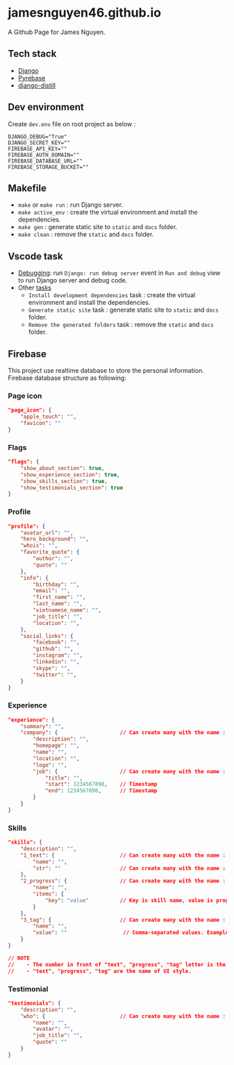 # jamesnguyen46.github.io

A Github Page for James Nguyen.

## Tech stack

- [Django](https://docs.djangoproject.com/)
- [Pyrebase](https://github.com/thisbejim/Pyrebase)
- [django-distill](https://github.com/meeb/django-distill)

## Dev environment

Create `dev.env` file on root project as below :

```
DJANGO_DEBUG="True"
DJANGO_SECRET_KEY=""
FIREBASE_API_KEY=""
FIREBASE_AUTH_DOMAIN=""
FIREBASE_DATABASE_URL=""
FIREBASE_STORAGE_BUCKET=""
```

## Makefile

- `make` or `make run` : run Django server.
- `make active_env` : create the virtual environment and install the dependencies.
- `make gen` : generate static site to `static` and `docs` folder.
- `make clean` : remove the `static` and `docs` folder.

## Vscode task

- [Debugging](https://code.visualstudio.com/docs/editor/debugging): run `Django: run debug server` event in `Run and debug` view to run Django server and debug code.
- Other [tasks](https://code.visualstudio.com/docs/editor/tasks)
  - `Install development dependencies` task : create the virtual environment and install the dependencies.
  - `Generate static site` task : generate static site to `static` and `docs` folder.
  - `Remove the generated folders` task : remove the `static` and `docs` folder.

## Firebase

This project use realtime database to store the personal information. Firebase database structure as following:

### Page icon

```json
"page_icon": {
    "apple_touch": "",
    "favicon": ""
}
```

### Flags

```json
"flags": {
    "show_about_section": true,
    "show_experience_section": true,
    "show_skills_section": true,
    "show_testimonials_section": true
}
```

### Profile

```json
"profile": {
    "avatar_url": "",
    "hero_background": "",
    "whois": "",
    "favorite_quote": {
        "author": "",
        "quote": ""
    },
    "info": {
        "birthday": "",
        "email": "",
        "first_name": "",
        "last_name": "",
        "vietnamese_name": "",
        "job_title": "",
        "location": "",
    },
    "social_links": {
        "facebook": "",
        "github": "",
        "instagram": "",
        "linkedin": "",
        "skype": "",
        "twitter": "",
    }
}
```

### Experience

```json
"experience": {
    "summary": "",
    "company": {                    // Can create many with the name : "company1", "company2", ...
        "description": "",
        "homepage": "",
        "name": "",
        "location": "",
        "logo": "",
        "job": {                    // Can create many with the name : "job1", "job2", ...
            "title": "",
            "start": 1234567890,    // Timestamp
            "end": 1234567890,      // Timestamp
        }
    }
}
```

### Skills

```json
"skills": {
    "description": "",
    "1_text": {                     // Can create many with the name : "1_text1", "1_text2", ...
        "name": "",
        "str": ""                   // Can create many with the name : "str1", "str2", ...
    },
    "2_progress": {                 // Can create many with the name : "2_progress1", "2_progress2", ...
        "name": "",
        "items": {
            "key": "value"          // Key is skill name, value is progress percent. Example: java:70, kotlin:80
        }
    },
    "3_tag": {                      // Can create many with the name : "3_tag1", "3_tag2", ...
        "name": "",
        "value": ""                  // Comma-separated values. Example : java, kotlin, dart, swift
    }
}

// NOTE
//    - The number in front of "text", "progress", "tag" letter is the display order.
//    - "text", "progress", "tag" are the name of UI style.
```

### Testimonial

```json
"testimonials": {
    "description": "",
    "who": {                        // Can create many with the name : "who1", "who2", ...
        "name": "",
        "avatar": "",
        "job_title": "",
        "quote": ""
    }
}
```




